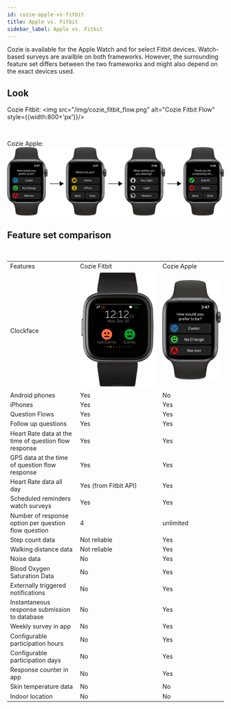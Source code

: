 ```yaml
---
id: cozie-apple-vs-fitbit
title: Apple vs. Fitbit
sidebar_label: Apple vs. Fitbit
---
```


Cozie is available for the Apple Watch and for select Fitbit devices. Watch-based surveys are availble on both frameworks. However, the surrounding feature set differs between the two frameworks and might also depend on the exact devices used.

## Look

Cozie Fitbit:
<img src="/img/cozie_fitbit_flow.png" alt="Cozie Fitbit Flow" style={{width:800+'px'}}/> 

<p>&nbsp;</p>
Cozie Apple: <br/>
<img src="/img/cozie_apple_flow.png" alt="Cozie Apple Flow" style={{width:800+'px'}}/> 

## Feature set comparison

<p>&nbsp;</p>
<table>
    <tbody>
        <tr style={{fontWeight: 'bold'}}>
            <td> Features </td>
            <td> Cozie Fitbit </td>
            <td> Cozie Apple </td>
        </tr>
        <tr>
            <td> Clockface</td>
            <td> 
                <img src="/img/cozie_fitbit_clockface.png" alt="Cozie Fitbit screen" style={{height:200+'px'}}/> 
            </td>
            <td> 
                <img src="/img/cozie_apple_question.png" alt="Cozie Fitbit screen" style={{height:200+'px'}}/> </td>
        </tr>
        <tr>
            <td> Android phones</td>
            <td style={{background: '#99FFCC'}}> Yes </td>
            <td style={{background: '#FF9B9B'}}> No </td>
        </tr>
        <tr>
            <td>iPhones</td>
            <td style={{background: '#99FFCC'}}>Yes</td>
            <td style={{background: '#99FFCC'}}>Yes</td>
        </tr>
        <tr>
            <td>Question Flows</td>
            <td style={{background: '#99FFCC'}}>Yes</td>
            <td style={{background: '#99FFCC'}}>Yes</td>
        </tr>
        <tr>
            <td>Follow up questions</td>
            <td style={{background: '#99FFCC'}}>Yes</td>
            <td style={{background: '#99FFCC'}}>Yes</td>
        </tr>
        <tr>
            <td>Heart Rate data at the time of question flow response</td>
            <td style={{background: '#99FFCC'}}> Yes</td>
            <td style={{background: '#99FFCC'}}>Yes</td>
        </tr>
        <tr>
            <td> GPS data at the time of question flow response  </td>
            <td style={{background: '#99FFCC'}}>Yes</td>
            <td style={{background: '#99FFCC'}}>Yes</td>
        </tr>
        <tr>
            <td> Heart Rate data all day  </td>
            <td style={{background: '#99FFCC'}}> Yes (from Fitbit API)  </td>
            <td style={{background: '#99FFCC'}}>Yes</td>
        </tr>
        <tr>
            <td> Scheduled reminders watch surveys  </td>
            <td style={{background: '#99FFCC'}}>Yes</td>
            <td style={{background: '#99FFCC'}}>Yes</td>
        </tr>
        <tr>
            <td> Number of response option per question flow question  </td>
            <td style={{background: '#FFFF99'}}> 4  </td>
            <td style={{background: '#99FFCC'}}> unlimited  </td>
        </tr>
        <tr>
            <td> Step count data  </td>
            <td style={{background: '#FFFF99'}}> Not reliable  </td>
            <td style={{background: '#99FFCC'}}>Yes</td>
        </tr>
        <tr>
            <td> Walking distance data  </td>
            <td style={{background: '#FFFF99'}}> Not reliable  </td>
            <td style={{background: '#99FFCC'}}>Yes</td>
        </tr>
        <tr>
            <td> Noise data  </td>
            <td style={{background: '#FF9B9B'}}> No  </td>
            <td style={{background: '#99FFCC'}}>Yes</td>
        </tr>
        <tr>
            <td> Blood Oxygen Saturation Data  </td>
            <td style={{background: '#FF9B9B'}}> No  </td>
            <td style={{background: '#99FFCC'}}>Yes</td>
        </tr>
        <tr>
            <td> Externally triggered notifications  </td>
            <td style={{background: '#FF9B9B'}}> No  </td>
            <td style={{background: '#99FFCC'}}>Yes</td>
        </tr>
        <tr>
            <td> Instantaneous response submission to database  </td>
            <td style={{background: '#FF9B9B'}}> No  </td>
            <td style={{background: '#99FFCC'}}>Yes</td>
        </tr>
        <tr>
            <td> Weekly survey in app  </td>
            <td style={{background: '#FF9B9B'}}> No  </td>
            <td style={{background: '#99FFCC'}}>Yes</td>
        </tr>
        <tr>
            <td> Configurable participation hours  </td>
            <td style={{background: '#FF9B9B'}}> No  </td>
            <td style={{background: '#99FFCC'}}>Yes</td>
        </tr>
        <tr>
            <td> Configurable participation days  </td>
            <td style={{background: '#FF9B9B'}}> No  </td>
            <td style={{background: '#99FFCC'}}>Yes</td>
        </tr>
        <tr>
            <td> Response counter in app  </td>
            <td style={{background: '#FF9B9B'}}> No  </td>
            <td style={{background: '#99FFCC'}}>Yes</td>
        </tr>
        <tr>
            <td> Skin temperature data  </td>
            <td style={{background: '#FF9B9B'}}> No  </td>
            <td style={{background: '#FF9B9B'}}> No  </td>
        </tr>
        <tr>
            <td> Indoor location  </td>
            <td style={{background: '#FF9B9B'}}> No  </td>
            <td style={{background: '#FF9B9B'}}> No  </td>
        </tr>
    </tbody>
</table>